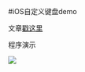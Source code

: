 #iOS自定义键盘demo

文章[戳这里](http://wamaker.me/2015/10/26/iOS自定义键盘/)

程序演示

![](https://github.com/WAMaker/SelfDefineKeyboard/blob/master/snapshot/SelfDefineKeyboard.gif)